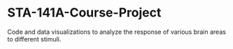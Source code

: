 # STA-141A-Course-Project
Code and data visualizations to analyze the response of various brain areas to different stimuli.
